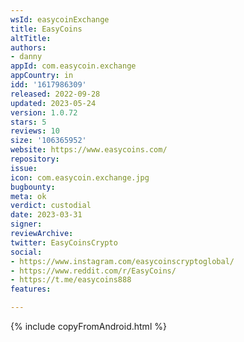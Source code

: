 ```yaml
---
wsId: easycoinExchange
title: EasyCoins
altTitle: 
authors:
- danny
appId: com.easycoin.exchange
appCountry: in
idd: '1617986309'
released: 2022-09-28
updated: 2023-05-24
version: 1.0.72
stars: 5
reviews: 10
size: '106365952'
website: https://www.easycoins.com/
repository: 
issue: 
icon: com.easycoin.exchange.jpg
bugbounty: 
meta: ok
verdict: custodial
date: 2023-03-31
signer: 
reviewArchive: 
twitter: EasyCoinsCrypto
social:
- https://www.instagram.com/easycoinscryptoglobal/
- https://www.reddit.com/r/EasyCoins/
- https://t.me/easycoins888
features: 

---
```


{% include copyFromAndroid.html %}